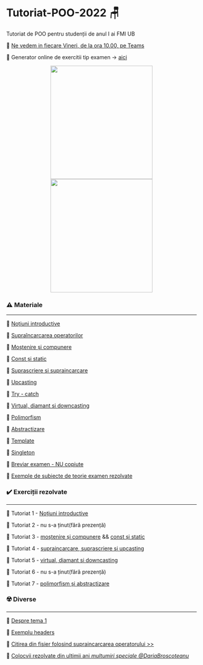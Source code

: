 # Tutoriat-POO-2022 :chair:
Tutoriat de POO pentru studenții de anul I ai FMI UB 


:triangular_flag_on_post: [Ne vedem in fiecare Vineri, de la ora 10.00, pe Teams](https://teams.microsoft.com/l/channel/19%3a22Ok1VmJIxmzNeqzA64FfRKxWmWkKUnGh7NVZjTIPy81%40thread.tacv2/General?groupId=dabce7fe-8583-42af-b340-da55293f8769&tenantId=08a1a72f-fecd-4dae-8cec-471a2fb7c2f1)

:triangular_flag_on_post: Generator online de exercitii tip examen -> [aici](https://problemeoop.herokuapp.com/?fbclid=IwAR3MFg2C2s-IIIOJaWW3KbV9uHIQ6BmhFx-k7OS1mCYnSpYdG9Zto7Tld-w)

<p align="center">
<img src="https://user-images.githubusercontent.com/61749814/155836441-58878439-f0f7-4e06-958f-e77d265a3e80.jpg" width="270" height="300" />
<img src="https://user-images.githubusercontent.com/61749814/167103217-8cfb05eb-c8bd-4edc-90db-6ae2a1fb50d7.png" width="270" height="300" />
</p>

### :warning: Materiale

<hr />

:large_orange_diamond: [Noțiuni introductive](https://github.com/DimaOanaTeodora/Tutoriat-POO-2022/blob/main/Teorie/Notiuni%20introductiive.pdf)

:large_orange_diamond: [Supraîncarcarea operatorilor](https://github.com/DimaOanaTeodora/Tutoriat-POO-2022/blob/main/Teorie/Supraincarcarea%20operatorilor.pdf)

:large_orange_diamond: [Moștenire și compunere](https://github.com/DimaOanaTeodora/Tutoriat-POO-2022/blob/main/Teorie/Mostenire%20si%20compunere.pdf)

:large_orange_diamond: [Const și static](https://github.com/DimaOanaTeodora/Tutoriat-POO-2022/blob/main/Teorie/Const%20si%20static.pdf)

:large_orange_diamond: [Suprascriere si supraincarcare](https://github.com/DimaOanaTeodora/Tutoriat-POO-2022/blob/main/Teorie/Suprascriere%20si%20supraincarcare.pdf)

:large_orange_diamond: [Upcasting](https://github.com/DimaOanaTeodora/Tutoriat-POO-2022/blob/main/Teorie/Upcasting.pdf)

:large_orange_diamond: [Try - catch](https://github.com/DimaOanaTeodora/Tutoriat-POO-2022/blob/main/Teorie/Try-catch.pdf)

:large_orange_diamond: [Virtual, diamant si downcasting](https://github.com/DimaOanaTeodora/Tutoriat-POO-2022/blob/main/Teorie/Virtual%2C%20diamant%20si%20downcasting.pdf)

:large_orange_diamond: [Polimorfism](https://github.com/DimaOanaTeodora/Tutoriat-POO-2022/blob/main/Teorie/Polimorfism.pdf)

:large_orange_diamond: [Abstractizare](https://github.com/DimaOanaTeodora/Tutoriat-POO-2022/blob/main/Teorie/Abstractizare.pdf)

:large_orange_diamond: [Template](https://github.com/DimaOanaTeodora/Tutoriat-POO-2022/blob/main/Teorie/Template.pdf)

:large_orange_diamond: [Singleton](https://github.com/DimaOanaTeodora/Tutoriat-POO-2022/blob/main/Teorie/Singleton.pdf)

:large_orange_diamond: [Breviar examen - NU copiute](https://github.com/DimaOanaTeodora/Tutoriat-POO-2022/blob/main/Teorie/Cheat%20sheet.pdf)

:large_orange_diamond: [Exemple de subiecte de teorie examen rezolvate](https://github.com/DimaOanaTeodora/Tutoriat-POO-2022/blob/main/Teorie/TEORIE%20POO%202017.pdf)

### :heavy_check_mark: Exerciții rezolvate

<hr />

:large_blue_diamond: Tutoriat 1 - [Noțiuni introductive](https://github.com/DimaOanaTeodora/Tutoriat-POO-2022/blob/main/Exercitii/T1.md)

:large_blue_diamond: Tutoriat 2 - nu s-a ținut(fără prezență)

:large_blue_diamond: Tutoriat 3 - [moștenire și compunere](https://github.com/DimaOanaTeodora/Tutoriat-POO-2022/blob/main/Exercitii/T3%201.md) && [const și static](https://github.com/DimaOanaTeodora/Tutoriat-POO-2022/blob/main/Exercitii/T3%202.md)

:large_blue_diamond: Tutoriat 4 - [supraincarcare, suprascriere si upcasting](https://github.com/DimaOanaTeodora/Tutoriat-POO-2022/blob/main/Exercitii/T4.md) 

:large_blue_diamond: Tutoriat 5 - [virtual, diamant si downcasting](https://github.com/DimaOanaTeodora/Tutoriat-POO-2022/blob/main/Exercitii/T5.md)

:large_blue_diamond: Tutoriat 6 - nu s-a ținut(fără prezență)

:large_blue_diamond: Tutoriat 7 - [polimorfism și abstractizare](https://github.com/DimaOanaTeodora/Tutoriat-POO-2022/blob/main/Exercitii/T7.md)

### :radioactive: Diverse

<hr />

:diamond_shape_with_a_dot_inside:	[Despre tema 1](https://github.com/DimaOanaTeodora/Tutoriat-POO-2022/blob/main/Exercitii/Tips%26tricks%20tema%201.md)

:diamond_shape_with_a_dot_inside:	[Exemplu headers](https://github.com/DimaOanaTeodora/Tutoriat-POO-2022/tree/main/Exemple/Headers)

:diamond_shape_with_a_dot_inside: [Citirea din fisier folosind supraincarcarea operatorului >>](https://github.com/DimaOanaTeodora/Tutoriat-POO-2022/blob/main/Exemple/ReadFromFile.md)

:diamond_shape_with_a_dot_inside: [Colocvii rezolvate din ultimii ani *multumiri speciale @DariaBroscoteanu*](https://github.com/dariabroscoteanu/OOP/tree/main/Lab%20Exams)
